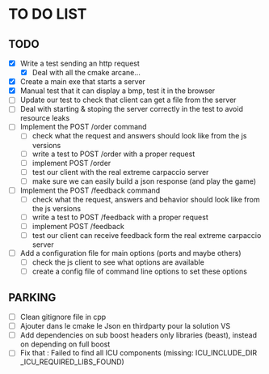 # TO DO LIST

## TODO
- [X] Write a test sending an http request
  - [X] Deal with all the cmake arcane...
- [X] Create a main exe that starts a server 
- [X] Manual test that it can display a bmp, test it in the browser
- [ ] Update our test to check that client can get a file from the server
- [ ] Deal with starting & stoping the server correctly in the test to avoid resource leaks
- [ ] Implement the POST /order command
  - [ ] check what the request and answers should look like from the js versions
  - [ ] write a test to POST /order with a proper request
  - [ ] implement POST /order
  - [ ] test our client with the real extreme carpaccio server
  - [ ] make sure we can easily build a json response (and play the game)
- [ ] Implement the POST /feedback command
  - [ ] check what the request, answers and behavior should look like from the js versions
  - [ ] write a test to POST /feedback with a proper request
  - [ ] implement POST /feedback
  - [ ] test our client can receive feedback form the real extreme carpaccio server
- [ ] Add a configuration file for main options (ports and maybe others)
  - [ ] check the js client to see what options are available
  - [ ] create a config file of command line options to set these options

## PARKING
- [ ] Clean gitignore file in cpp
- [ ] Ajouter dans le cmake le Json en thirdparty pour la solution VS
- [ ] Add dependencies on sub boost headers only libraries (beast), instead on depending on full boost
- [ ] Fix that : Failed to find all ICU components (missing: ICU_INCLUDE_DIR _ICU_REQUIRED_LIBS_FOUND)